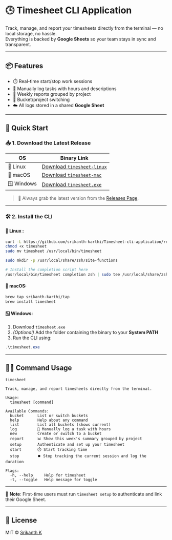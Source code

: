 
# 🕒 Timesheet CLI Application

Track, manage, and report your timesheets directly from the terminal — no local storage, no hassle.  
Everything is backed by **Google Sheets** so your team stays in sync and transparent.

---

## 📦 Features

- ⏱️ Real-time start/stop work sessions
- 🧾 Manually log tasks with hours and descriptions
- 📅 Weekly reports grouped by project
- 🧠 Bucket/project switching
- ☁️ All logs stored in a shared **Google Sheet**

---

## 🚀 Quick Start

### 📥 1. Download the Latest Release

| OS        | Binary Link |
|-----------|-------------|
| 🐧 Linux   | [Download `timesheet-linux`](https://github.com/srikanth-karthi/Timesheet-cli-application/releases/latest/download/timesheet-linux) |
| 🍎 macOS   | [Download `timesheet-mac`](https://github.com/srikanth-karthi/Timesheet-cli-application/releases/latest/download/timesheet-mac-arm64) |
| 🪟 Windows | [Download `timesheet.exe`](https://github.com/srikanth-karthi/Timesheet-cli-application/releases/latest/download/timesheet.exe) |

> 🔄 Always grab the latest version from the [Releases Page](https://github.com/srikanth-karthi/Timesheet-cli-application/releases).

---

### 🛠️ 2. Install the CLI

#### 🐧 Linux :

```bash
curl -L https://github.com/srikanth-karthi/Timesheet-cli-application/releases/latest/download/timesheet-mac-arm64 -o timesheet
chmod +x timesheet
sudo mv timesheet /usr/local/bin/timesheet

sudo mkdir -p /usr/local/share/zsh/site-functions

# Install the completion script here
/usr/local/bin/timesheet completion zsh | sudo tee /usr/local/share/zsh/site-functions/_timesheet > /dev/null
```
####  🍎 macOS:

```bash
brew tap srikanth-karthi/tap
brew install timesheet
```

#### 🪟 Windows:

1. Download `timesheet.exe`  
2. *(Optional)* Add the folder containing the binary to your **System PATH**
3. Run the CLI using:

```powershell
.\timesheet.exe
```

---

## 🧑‍💻 Command Usage

```
timesheet

Track, manage, and report timesheets directly from the terminal.

Usage:
  timesheet [command]

Available Commands:
  bucket      List or switch buckets
  help        Help about any command
  list        List all buckets (shows current)
  log         📝 Manually log a task with hours
  new         Create or switch to a bucket
  report      📊 Show this week's summary grouped by project
  setup       Authenticate and set up your timesheet
  start       ⏱️ Start tracking time
  stop        ⏹️ Stop tracking the current session and log the duration

Flags:
  -h, --help     Help for timesheet
  -t, --toggle   Help message for toggle
```

---

📣 **Note**: First-time users must run `timesheet setup` to authenticate and link their Google Sheet.

---

## 📌 License

MIT © [Srikanth K](https://github.com/srikanth-karthi)


